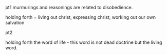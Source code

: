 pt1
murmurings and reasonings are related to disobedience.

holding forth = living out christ, expressing christ, working out our own salvation

pt2

holding forth the word of life - this word is not dead doctrine but the living word.
